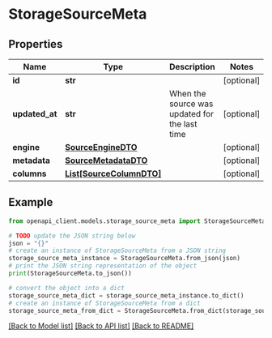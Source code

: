 # StorageSourceMeta


## Properties

Name | Type | Description | Notes
------------ | ------------- | ------------- | -------------
**id** | **str** |  | [optional] 
**updated_at** | **str** | When the source was updated for the last time | [optional] 
**engine** | [**SourceEngineDTO**](SourceEngineDTO.md) |  | [optional] 
**metadata** | [**SourceMetadataDTO**](SourceMetadataDTO.md) |  | [optional] 
**columns** | [**List[SourceColumnDTO]**](SourceColumnDTO.md) |  | [optional] 

## Example

```python
from openapi_client.models.storage_source_meta import StorageSourceMeta

# TODO update the JSON string below
json = "{}"
# create an instance of StorageSourceMeta from a JSON string
storage_source_meta_instance = StorageSourceMeta.from_json(json)
# print the JSON string representation of the object
print(StorageSourceMeta.to_json())

# convert the object into a dict
storage_source_meta_dict = storage_source_meta_instance.to_dict()
# create an instance of StorageSourceMeta from a dict
storage_source_meta_from_dict = StorageSourceMeta.from_dict(storage_source_meta_dict)
```
[[Back to Model list]](../README.md#documentation-for-models) [[Back to API list]](../README.md#documentation-for-api-endpoints) [[Back to README]](../README.md)


